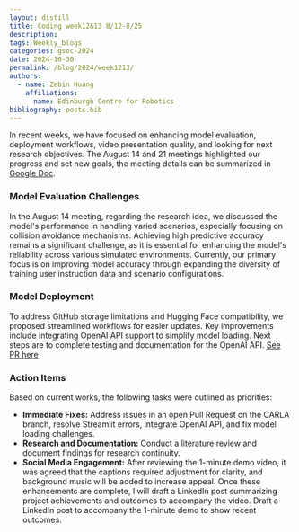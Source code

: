 ```yaml
---
layout: distill
title: Coding week12&13 8/12-8/25
description:
tags: Weekly_blogs
categories: gsoc-2024
date: 2024-10-30
permalink: /blog/2024/week1213/
authors:
  - name: Zebin Huang
    affiliations:
      name: Edinburgh Centre for Robotics
bibliography: posts.bib
---
```


In recent weeks, we have focused on enhancing model evaluation, deployment workflows, video presentation quality, and looking for next research objectives. The August 14 and 21 meetings highlighted our progress and set new goals, the meeting details can be summarized in [Google Doc](https://docs.google.com/document/d/1b2ZEU5Gt8gP2ae_YzNSJSd7RukUrsG_aDJFLnbvoQiM/edit).

### Model Evaluation Challenges

In the August 14 meeting, regarding the research idea, we discussed the model's performance in handling varied scenarios, especially focusing on collision avoidance mechanisms. Achieving high predictive accuracy remains a significant challenge, as it is essential for enhancing the model's reliability across various simulated environments. Currently, our primary focus is on improving model accuracy through expanding the diversity of training user instruction data and scenario configurations.

### Model Deployment

To address GitHub storage limitations and Hugging Face compatibility, we proposed streamlined workflows for easier updates. Key improvements include integrating OpenAI API support to simplify model loading. Next steps are to complete testing and documentation for the OpenAI API. [See PR here](https://github.com/TheRoboticsClub/gsoc2024-ZebinHuang/pull/5)

### Action Items

Based on current works, the following tasks were outlined as priorities:

- **Immediate Fixes:** Address issues in an open Pull Request on the CARLA branch, resolve Streamlit errors, integrate OpenAI API, and fix model loading challenges.
- **Research and Documentation:** Conduct a literature review and document findings for research continuity.
- **Social Media Engagement:** After reviewing the 1-minute demo video, it was agreed that the captions required adjustment for clarity, and background music will be added to increase appeal. Once these enhancements are complete, I will draft a LinkedIn post summarizing project achievements and outcomes to accompany the video. Draft a LinkedIn post to accompany the 1-minute demo to show recent outcomes.

